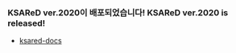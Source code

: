 ### KSAReD ver.2020이 배포되었습니다! KSAReD ver.2020 is released!
- [ksared-docs](https://github.com/KSA-Research-Database/ksared-docs)

